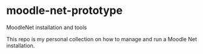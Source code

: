 # moodle-net-prototype
MoodleNet installation and tools

This repo is my personal collection on how to manage and run a Moodle Net installation.
